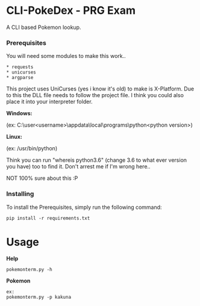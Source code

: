 # CLI-PokeDex - PRG Exam

A CLI based Pokemon lookup. 

### Prerequisites

You will need some modules to make this work..

```
* requests
* unicurses
* argparse
```
This project uses UniCurses (yes i know it's old) to make is X-Platform. Due to this the DLL file needs to follow the project file. I think you could also place it into your interpreter folder.

**Windows:**

(ex: C:\user\<username>\appdata\local\programs\python\<python version>\)

**Linux:**

(ex: /usr/bin/python)

Think you can run "whereis python3.6" (change 3.6 to what ever version you have) too to find it.
Don't arrest me if I'm wrong here..

NOT 100% sure about this :P

### Installing

To install the Prerequisites, simply run the following command:

```
pip install -r requirements.txt
```
# Usage

**Help**
```
pokemonterm.py -h
```
**Pokemon**
```
ex:
pokemonterm.py -p kakuna
```
